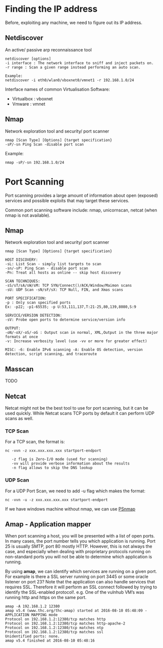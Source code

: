 <!-- TITLE: Discovery -->
<!-- SUBTITLE: A quick summary of Discovery -->

# Finding the IP address

Before, exploiting any machine, we need to figure out its IP address.

## Netdiscover

An active/ passive arp reconnaissance tool

    netdiscover [options]
    -i interface : The network interface to sniff and inject packets on.
    -r range : Scan a given range instead performing an auto scan.

    Example:
    netdiscover -i eth0/wlan0/vboxnet0/vmnet1 -r 192.168.1.0/24

Interface names of common Virtualisation Software:

-   Virtualbox : vboxnet
-   Vmware : vmnet

## Nmap

Network exploration tool and security/ port scanner

    nmap [Scan Type] [Options] {target specification}
    -sP/-sn Ping Scan -disable port scan

Example:

    nmap -sP/-sn 192.168.1.0/24


# Port Scanning

Port scanning provides a large amount of information about open (exposed) services and possible exploits that may target these services.

Common port scanning software include: nmap, unicornscan, netcat (when nmap is not available).

## Nmap

Network exploration tool and security/ port scanner

    nmap [Scan Type] [Options] {target specification}

    HOST DISCOVERY:
    -sL: List Scan - simply list targets to scan
    -sn/-sP: Ping Scan - disable port scan
    -Pn: Treat all hosts as online -- skip host discovery

    SCAN TECHNIQUES:
    -sS/sT/sA/sW/sM: TCP SYN/Connect()/ACK/Window/Maimon scans
    -sU: UDP Scan -sN/sF/sX: TCP Null, FIN, and Xmas scans

    PORT SPECIFICATION:
    -p : Only scan specified ports
    Ex: -p22; -p1-65535; -p U:53,111,137,T:21-25,80,139,8080,S:9

    SERVICE/VERSION DETECTION:
    -sV: Probe open ports to determine service/version info

    OUTPUT:
    -oN/-oX/-oS/-oG : Output scan in normal, XML,Output in the three major formats at once
    -v: Increase verbosity level (use -vv or more for greater effect)

    MISC: -6: Enable IPv6 scanning -A: Enable OS detection, version detection, script scanning, and traceroute

## Masscan

TODO

## Netcat

Netcat might not be the best tool to use for port scanning, but it can be used quickly. While Netcat scans TCP ports by default it can perform UDP scans as well.

### TCP Scan

For a TCP scan, the format is:

    nc -vvn -z xxx.xxx.xxx.xxx startport-endport

       -z flag is Zero-I/O mode (used for scanning)
       -vv will provide verbose information about the results
       -n flag allows to skip the DNS lookup

### UDP Scan

For a UDP Port Scan, we need to add -u flag which makes the format:

    nc -vvn -u -z xxx.xxx.xxx.xxx startport-endport

If we have windows machine without nmap, we can use <a href="https://www.powershellgallery.com/packages/PSnmap/" class="reference external">PSnmap</a>

## Amap - Application mapper

When port scanning a host, you will be presented with a list of open ports. In many cases, the port number tells you which application is running. Port 25 is usually SMTP, port 80 mostly HTTP. However, this is not always the case, and especially when dealing with proprietary protocols running on non-standard ports you will not be able to determine which application is running.

By using **amap**, we can identify which services are running on a given port. For example is there a SSL server running on port 3445 or some oracle listener on port 23? Note that the application can also handle services that requires SSL. Therefore it will perform an SSL connect followed by trying to identify the SSL-enabled protocol!. e.g. One of the vulnhub VM’s was running http and https on the same port.

    amap -A 192.168.1.2 12380
    amap v5.4 (www.thc.org/thc-amap) started at 2016-08-10 05:48:09 - APPLICATION MAPPING mode
    Protocol on 192.168.1.2:12380/tcp matches http
    Protocol on 192.168.1.2:12380/tcp matches http-apache-2
    Protocol on 192.168.1.2:12380/tcp matches ntp
    Protocol on 192.168.1.2:12380/tcp matches ssl
    Unidentified ports: none.
    amap v5.4 finished at 2016-08-10 05:48:16
